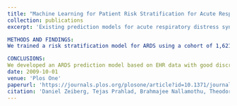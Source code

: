 ```yaml
---
title: "Machine Learning for Patient Risk Stratification for Acute Respiratory Distress Syndrome"
collection: publications
excerpt: 'Existing prediction models for acute respiratory distress syndrome (ARDS) require manual chart abstraction and have only fair performance-limiting their suitability for driving clinical interventions. We sought to develop a machine learning approach for the prediction of ARDS that (a) leverages electronic health record (EHR) data, (b) is fully automated, and (c) can be applied at clinically relevant time points throughout a patient's stay.

METHODS AND FINDINGS:
We trained a risk stratification model for ARDS using a cohort of 1,621 patients with moderate hypoxia from a single center in 2016, of which 51 patients developed ARDS. We tested the model in a temporally distinct cohort of 1,122 patients from 2017, of which 27 patients developed ARDS. Gold standard diagnosis of ARDS was made by intensive care trained physicians during retrospective chart review. We considered both linear and non-linear approaches to learning the model. The best model used L2-logistic regression with 984 features extracted from the EHR. For patients observed in the hospital at least six hours who then developed moderate hypoxia, the model achieved an area under the receiver operating characteristics curve (AUROC) of 0.81 (95% CI: 0.73-0.88). Selecting a threshold based on the 85th percentile of risk, the model had a sensitivity of 56% (95% CI: 35%, 74%), specificity of 86% (95% CI: 85%, 87%) and positive predictive value of 9% (95% CI: 5%, 14%), identifying a population at four times higher risk for ARDS than other patients with moderate hypoxia and 17 times the risk of hospitalized adults.

CONCLUSIONS:
We developed an ARDS prediction model based on EHR data with good discriminative performance. Our results demonstrate the feasibility of a machine learning approach to risk stratifying patients for ARDS solely from data extracted automatically from the EHR.'
date: 2009-10-01
venue: 'Plos One'
paperurl: 'https://journals.plos.org/plosone/article?id=10.1371/journal.pone.0214465'
citation: 'Daniel Zeiberg, Tejas Prahlad, Brahmajee Nallamothu, Theodore J Iwashyna, Jenna Wiens, Michael Sjoding. (2018). &quot;Machine Learning for Patient Risk Stratification for Acute Respiratory Distress Syndrome.&quot; PloS one, 14(3), e0214465.'
---
```


